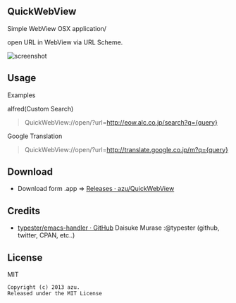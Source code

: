 ## QuickWebView

Simple WebView OSX application/

open URL in WebView via URL Scheme.

![screenshot](http://gyazo.com/d1ecbb1371b9996185d17da973cf0c9f.gif)

## Usage

Examples

alfred(Custom Search)

> QuickWebView://open/?url=http://eow.alc.co.jp/search?q={query}

Google Translation

> QuickWebView://open/?url=http://translate.google.co.jp/m?q={query}

## Download

* Download form .app => [Releases · azu/QuickWebView](https://github.com/azu/QuickWebView/releases "Releases · azu/QuickWebView")

## Credits

* [typester/emacs-handler · GitHub](https://github.com/typester/emacs-handler "typester/emacs-handler · GitHub")
Daisuke Murase :@typester (github, twitter, CPAN, etc..)

## License

MIT

```
Copyright (c) 2013 azu.
Released under the MIT License
```
